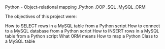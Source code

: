 Python - Object-relational mapping
.Python
.OOP
.SQL
.MySQL
.ORM

The objectives of this project were:

How to SELECT rows in a MySQL table from a Python script
How to connect to a MySQL database from a Python script
How to INSERT rows in a MySQL table from a Python script
What ORM means
How to map a Python Class to a MySQL table
